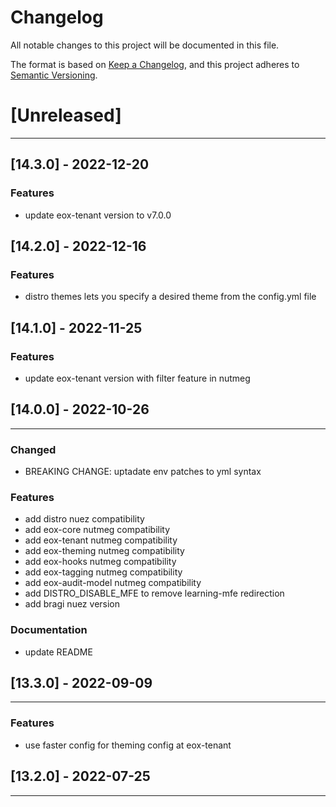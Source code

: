# Changelog

All notable changes to this project will be documented in this file.

The format is based on [Keep a Changelog](https://keepachangelog.com/en/1.0.0/),
and this project adheres to [Semantic Versioning](https://semver.org/spec/v2.0.0.html).

# [Unreleased]
---------------------

## [14.3.0] - 2022-12-20

### Features

- update eox-tenant version to v7.0.0

## [14.2.0] - 2022-12-16

### Features

- distro themes lets you specify a desired theme from the config.yml file

## [14.1.0] - 2022-11-25

### Features

- update eox-tenant version with filter feature in nutmeg

## [14.0.0] - 2022-10-26
---------------------

### Changed

- BREAKING CHANGE: uptadate env patches to yml syntax

### Features

- add distro nuez compatibility
- add eox-core nutmeg compatibility
- add eox-tenant nutmeg compatibility
- add eox-theming nutmeg compatibility
- add eox-hooks nutmeg compatibility
- add eox-tagging nutmeg compatibility
- add eox-audit-model nutmeg compatibility
- add DISTRO_DISABLE_MFE to remove learning-mfe redirection
- add bragi nuez version

### Documentation
- update README

## [13.3.0] - 2022-09-09
--------------------

### Features

- use faster config for theming config at eox-tenant

## [13.2.0] - 2022-07-25
---------------------
<!-- Content should be placed here -->
